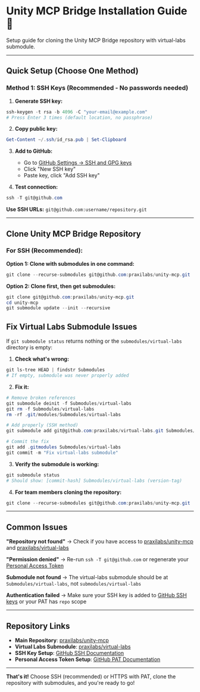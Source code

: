 # Unity MCP Bridge Installation Guide 🔐

Setup guide for cloning the Unity MCP Bridge repository with virtual-labs submodule.

---

## Quick Setup (Choose One Method)

### Method 1: SSH Keys (Recommended - No passwords needed)

1. **Generate SSH key:**
```powershell
ssh-keygen -t rsa -b 4096 -C "your-email@example.com"
# Press Enter 3 times (default location, no passphrase)
```

2. **Copy public key:**
```powershell
Get-Content ~/.ssh/id_rsa.pub | Set-Clipboard
```

3. **Add to GitHub:**
   - Go to [GitHub Settings → SSH and GPG keys](https://github.com/settings/keys)
   - Click "New SSH key" 
   - Paste key, click "Add SSH key"

4. **Test connection:**
```powershell
ssh -T git@github.com
```

**Use SSH URLs:** `git@github.com:username/repository.git`

---

## Clone Unity MCP Bridge Repository

### For SSH (Recommended):

**Option 1: Clone with submodules in one command:**
```powershell
git clone --recurse-submodules git@github.com:praxilabs/unity-mcp.git
```

**Option 2: Clone first, then get submodules:**
```powershell
git clone git@github.com:praxilabs/unity-mcp.git
cd unity-mcp
git submodule update --init --recursive
```


## Fix Virtual Labs Submodule Issues

If `git submodule status` returns nothing or the `submodules/virtual-labs` directory is empty:

1. **Check what's wrong:**
```powershell
git ls-tree HEAD | findstr Submodules
# If empty, submodule was never properly added
```

2. **Fix it:**
```powershell
# Remove broken references
git submodule deinit -f Submodules/virtual-labs
git rm -f Submodules/virtual-labs
rm -rf .git/modules/Submodules/virtual-labs

# Add properly (SSH method)
git submodule add git@github.com:praxilabs/virtual-labs.git Submodules/virtual-labs

# Commit the fix
git add .gitmodules Submodules/virtual-labs
git commit -m "Fix virtual-labs submodule"
```

3. **Verify the submodule is working:**
```powershell
git submodule status
# Should show: [commit-hash] Submodules/virtual-labs (version-tag)
```

4. **For team members cloning the repository:**
```powershell
git clone --recurse-submodules git@github.com:praxilabs/unity-mcp.git
```

---

## Common Issues

**"Repository not found"** → Check if you have access to [praxilabs/unity-mcp](https://github.com/praxilabs/unity-mcp) and [praxilabs/virtual-labs](https://github.com/praxilabs/virtual-labs)

**"Permission denied"** → Re-run `ssh -T git@github.com` or regenerate your [Personal Access Token](https://github.com/settings/personal-access-tokens/tokens)


**Submodule not found** → The virtual-labs submodule should be at `Submodules/virtual-labs`, not `submodules/virtual-labs`

**Authentication failed** → Make sure your SSH key is added to [GitHub SSH keys](https://github.com/settings/keys) or your PAT has `repo` scope

---

## Repository Links

- **Main Repository**: [praxilabs/unity-mcp](https://github.com/praxilabs/unity-mcp)
- **Virtual Labs Submodule**: [praxilabs/virtual-labs](https://github.com/praxilabs/virtual-labs)
- **SSH Key Setup**: [GitHub SSH Documentation](https://docs.github.com/en/authentication/connecting-to-github-with-ssh)
- **Personal Access Token Setup**: [GitHub PAT Documentation](https://docs.github.com/en/authentication/keeping-your-account-and-data-secure/managing-your-personal-access-tokens)

---

**That's it!** Choose SSH (recommended) or HTTPS with PAT, clone the repository with submodules, and you're ready to go!